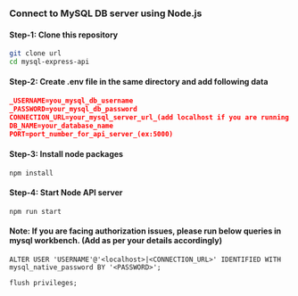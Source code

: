 ### Connect to MySQL DB server using Node.js

#### Step-1: Clone this repository

```bash
git clone url
cd mysql-express-api
```

#### Step-2: Create .env file in the same directory and add following data

```json
_USERNAME=you_mysql_db_username
_PASSWORD=your_mysql_db_password
CONNECTION_URL=your_mysql_server_url_(add localhost if you are running mysql workbench in your local system)
DB_NAME=your_database_name
PORT=port_number_for_api_server_(ex:5000)
```

#### Step-3: Install node packages

```nodejs
npm install
```

#### Step-4: Start Node API server

```nodejs
npm run start
```

#### Note: If you are facing authorization issues, please run below queries in mysql workbench. (Add as per your details accordingly)

```
ALTER USER 'USERNAME'@'<localhost>|<CONNECTION_URL>' IDENTIFIED WITH mysql_native_password BY '<PASSWORD>';

flush privileges;
```
